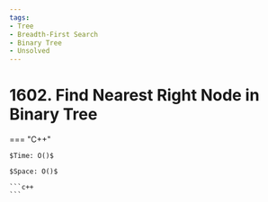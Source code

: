 ```yaml
---
tags:
- Tree
- Breadth-First Search
- Binary Tree
- Unsolved
---
```



# 1602. Find Nearest Right Node in Binary Tree

=== "C++"

    $Time: O()$

    $Space: O()$

    ```c++
    ```